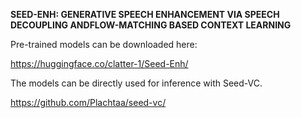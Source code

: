 **SEED-ENH: GENERATIVE SPEECH ENHANCEMENT VIA SPEECH DECOUPLING ANDFLOW-MATCHING BASED CONTEXT LEARNING**

Pre-trained models can be downloaded here:

https://huggingface.co/clatter-1/Seed-Enh/

The models can be directly used for inference with Seed-VC.

https://github.com/Plachtaa/seed-vc/
